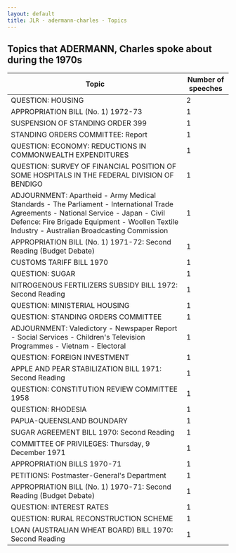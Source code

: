 ```yaml
---
layout: default
title: JLR - adermann-charles - Topics
---
```

## Topics that ADERMANN, Charles spoke about during the 1970s

| Topic | Number of speeches |
|--------------|----------------|
|QUESTION: HOUSING|2|
|APPROPRIATION BILL (No. 1) 1972-73|1|
|SUSPENSION OF STANDING ORDER 399|1|
|STANDING ORDERS COMMITTEE: Report|1|
|QUESTION: ECONOMY: REDUCTIONS IN COMMONWEALTH EXPENDITURES|1|
|QUESTION: SURVEY OF FINANCIAL POSITION OF SOME HOSPITALS IN THE FEDERAL DIVISION OF BENDIGO|1|
|ADJOURNMENT: Apartheid - Army Medical Standards - The Parliament - International Trade Agreements - National Service - Japan - Civil Defence: Fire Brigade Equipment - Woollen Textile Industry - Australian Broadcasting Commission|1|
|APPROPRIATION BILL (No. 1) 1971-72: Second Reading (Budget Debate)|1|
|CUSTOMS TARIFF BILL 1970|1|
|QUESTION: SUGAR|1|
|NITROGENOUS FERTILIZERS SUBSIDY BILL 1972: Second Reading|1|
|QUESTION: MINISTERIAL HOUSING|1|
|QUESTION: STANDING ORDERS COMMITTEE|1|
|ADJOURNMENT: Valedictory - Newspaper Report - Social Services - Children's Television Programmes  - Vietnam - Electoral|1|
|QUESTION: FOREIGN INVESTMENT|1|
|APPLE AND PEAR STABILIZATION BILL 1971: Second Reading|1|
|QUESTION: CONSTITUTION REVIEW COMMITTEE 1958|1|
|QUESTION: RHODESIA|1|
|PAPUA-QUEENSLAND BOUNDARY|1|
|SUGAR AGREEMENT BILL 1970: Second Reading|1|
|COMMITTEE OF PRIVILEGES: Thursday, 9 December 1971|1|
|APPROPRIATION BILLS 1970-71|1|
|PETITIONS: Postmaster-General's Department|1|
|APPROPRIATION BILL (No. 1) 1970-71: Second Reading (Budget Debate)|1|
|QUESTION: INTEREST RATES|1|
|QUESTION: RURAL RECONSTRUCTION SCHEME|1|
|LOAN (AUSTRALIAN WHEAT BOARD) BILL 1970: Second Reading|1|
